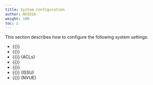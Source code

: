 ```yaml
---
title: System Configuration
author: NVIDIA
weight: 100
toc: 2
---
```

This section describes how to configure the following system settings:
- {{<link url="Date-and-Time" text="Date and time">}}
- {{<link url="Authentication-Authorization-and-Accounting" text="Authentication, authorization, and accounting">}} 
- {{<link url="Netfilter-ACLs" text="Access Control Lists">}} (ACLs)
- {{<link url="Services-and-Daemons-in-Cumulus-Linux" text="Services and daemons">}}
- {{<link url="Configuring-switchd" text="switchd">}}
- {{<link url="In-Service-System-Upgrade-ISSU" text="In Service System Upgrade">}} (ISSU)
- {{<link url="NVIDIA-User-Experience-NVUE" text="NVIDIA User Experience">}} (NVUE)
